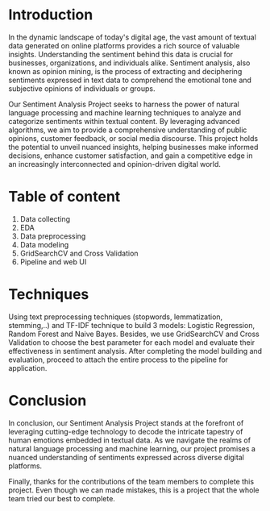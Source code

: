 # Introduction
In the dynamic landscape of today's digital age, the vast amount of textual data generated on online platforms provides a rich source of valuable insights. Understanding the sentiment behind this data is crucial for businesses, organizations, and individuals alike. Sentiment analysis, also known as opinion mining, is the process of extracting and deciphering sentiments expressed in text data to comprehend the emotional tone and subjective opinions of individuals or groups.

Our Sentiment Analysis Project seeks to harness the power of natural language processing and machine learning techniques to analyze and categorize sentiments within textual content. By leveraging advanced algorithms, we aim to provide a comprehensive understanding of public opinions, customer feedback, or social media discourse. This project holds the potential to unveil nuanced insights, helping businesses make informed decisions, enhance customer satisfaction, and gain a competitive edge in an increasingly interconnected and opinion-driven digital world.
# Table of content
1. Data collecting
2. EDA
3. Data preprocessing
4. Data modeling
5. GridSearchCV and Cross Validation
6. Pipeline and web UI
# Techniques
Using text preprocessing techniques (stopwords, lemmatization, stemming,..) and TF-IDF technique to build 3 models: Logistic Regression, Random Forest and Naive Bayes. Besides, we use GridSearchCV and Cross Validation to choose the best parameter for each model and evaluate their effectiveness in sentiment analysis. After completing the model building and evaluation, proceed to attach the entire process to the pipeline for application.
# Conclusion 
In conclusion, our Sentiment Analysis Project stands at the forefront of leveraging cutting-edge technology to decode the intricate tapestry of human emotions embedded in textual data. As we navigate the realms of natural language processing and machine learning, our project promises a nuanced understanding of sentiments expressed across diverse digital platforms.

Finally, thanks for the contributions of the team members to complete this project. Even though we can made mistakes, this is a project that the whole team tried our best to complete.
